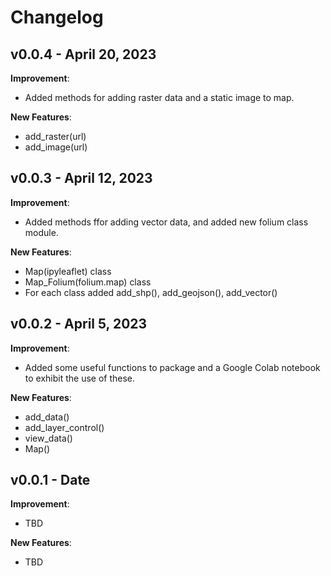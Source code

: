 # Changelog



## v0.0.4 - April 20, 2023

**Improvement**:

-   Added methods for adding raster data and a static image to map.

**New Features**:

-   add_raster(url)
-   add_image(url)
## v0.0.3 - April 12, 2023

**Improvement**:

-   Added methods ffor adding vector data, and added new folium class module.

**New Features**:

-   Map(ipyleaflet) class
-   Map_Folium(folium.map) class
-   For each class added add_shp(), add_geojson(), add_vector()
## v0.0.2 - April 5, 2023

**Improvement**:

-   Added some useful functions to package and a Google Colab notebook to exhibit the use of these.

**New Features**:

-   add_data()
-   add_layer_control()
-   view_data()
-   Map()
## v0.0.1 - Date

**Improvement**:

-   TBD

**New Features**:

-   TBD
